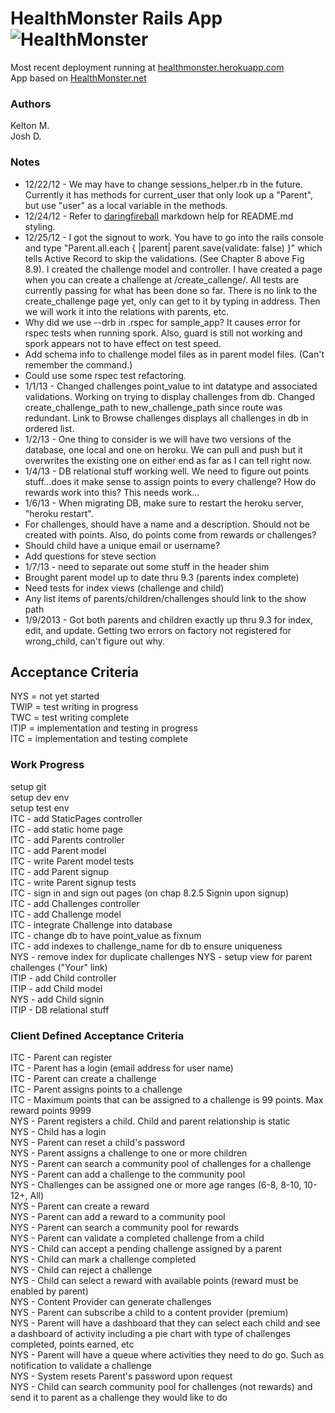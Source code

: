 # HealthMonster Rails App ![HealthMonster](http://d3nf22m6d68s6c.cloudfront.net/622637/958174/1341028381/50.png)

Most recent deployment running at [healthmonster.herokuapp.com](http://healthmonster.herokuapp.com "HealthMonster")  
App based on [HealthMonster.net](http://healthmonster.net "HealthMonster.net")

### Authors ###
  Kelton M.  
  Josh D.

### Notes ###
-  12/22/12 - We may have to change sessions_helper.rb in 
   the future.  Currently it has methods for current_user
   that only look up a "Parent", but use "user" as a local
   variable in the methods.
-  12/24/12 - Refer to [daringfireball](http://daringfireball.net/projects/markdown/syntax#p "markdown") markdown help for README.md styling.
-  12/25/12 - I got the signout to work. You have to go into the rails console and type "Parent.all.each { |parent| parent.save(validate: false) }" which tells Active Record to skip the validations. (See Chapter 8 above Fig 8.9). I created the challenge model and controller. I have created a page when you can create a challenge at /create_callenge/. All tests are currently passing for what has been done so far. There is no link to the create_challenge page yet, only can get to it by typing in address. Then we will work it into the relations with parents, etc. 
-  Why did we use --drb in .rspec for sample_app? It causes error for rspec tests when running spork.  Also, guard is still not working and spork appears not to have effect on test speed.
-  Add schema info to challenge model files as in parent model files.  (Can't remember the command.)
-  Could use some rspec test refactoring.
-  1/1/13 - Changed challenges point_value to int datatype and associated validations. Working on trying to display challenges from db. Changed create_challenge_path to new_challenge_path since route was redundant. Link to Browse challenges displays all challenges in db in ordered list.
-  1/2/13 - One thing to consider is we will have two versions of the database, one local and one on heroku. We can pull and push but it overwrites the existing one on either end as far as I can tell right now.
-  1/4/13 - DB relational stuff working well.  We need to figure out points stuff...does it make sense to assign points to every challenge?  How do rewards work into this?  This needs work...
-  1/6/13 - When migrating DB, make sure to restart the heroku server, "heroku restart".
-  For challenges, should have a name and a description.  Should not be created with points.  Also, do points come from rewards or challenges?
-  Should child have a unique email or username?
-  Add questions for steve section
-  1/7/13 - need to separate out some stuff in the header shim
-  Brought parent model up to date thru 9.3 (parents index complete)
-  Need tests for index views (challenge and child)
-  Any list items of parents/children/challenges should link to the show path
-  1/9/2013 - Got both parents and children exactly up thru 9.3 for index, edit, and update. Getting two errors on factory not registered for wrong_child, can't figure out why.

## Acceptance Criteria ##
NYS  = not yet started  
TWIP = test writing in progress  
TWC  = test writing complete  
ITIP = implementation and testing in progress  
ITC  = implementation and testing complete  

### Work Progress ###
setup git  
setup dev env  
setup test env  
ITC  - add StaticPages controller  
ITC  - add static home page  
ITC  - add Parents controller  
ITC  - add Parent model  
ITC  - write Parent model tests  
ITC  - add Parent signup  
ITC  - write Parent signup tests  
ITC  - sign in and sign out pages (on chap 8.2.5 Signin upon signup)  
ITC  - add Challenges controller  
ITC  - add Challenge model  
ITC  - integrate Challenge into database  
ITC  - change db to have point_value as fixnum  
ITC  - add indexes to challenge_name for db to ensure uniqueness  
NYS  - remove index for duplicate challenges
NYS  - setup view for parent challenges ("Your" link)  
ITIP  - add Child controller  
ITIP  - add Child model   
NYS  - add Child signin  
ITIP  - DB relational stuff  

### Client Defined Acceptance Criteria ###
ITC  - Parent can register  
ITC  - Parent has a login (email address for user name)  
ITC  - Parent can create a challenge  
ITC  - Parent assigns points to a challenge  
ITC  - Maximum points that can be assigned to a challenge is 99 points. Max reward points 9999  
NYS  - Parent registers a child. Child and parent relationship is static  
NYS  - Child has a login  
NYS  - Parent can reset a child's password  
NYS  - Parent assigns a challenge to one or more children  
NYS  - Parent can search a community pool of challenges for a challenge  
NYS  - Parent can add a challenge to the community pool  
NYS  - Challenges can be assigned one or more age ranges (6-8, 8-10, 10-12+, All)  
NYS  - Parent can create a reward  
NYS  - Parent can add a reward to a community pool  
NYS  - Parent can search a community pool for rewards  
NYS  - Parent can validate a completed challenge from a child  
NYS  - Child can accept a pending challenge assigned by a parent  
NYS  - Child can mark a challenge completed  
NYS  - Child can reject a challenge  
NYS  - Child can select a reward with available points (reward must be enabled by parent)  
NYS  - Content Provider can generate challenges  
NYS  - Parent can subscribe a child to a content provider (premium)  
NYS  - Parent will have a dashboard that they can select each child and see a dashboard of activity including a pie chart with type of challenges completed, points earned, etc  
NYS  - Parent will have a queue where activities they need to do go. Such as notification to validate a challenge  
NYS  - System resets Parent's password upon request  
NYS  - Child can search community pool for challenges (not rewards) and send it to parent as a challenge they would like to do  